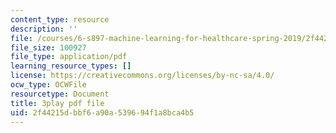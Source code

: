 ```yaml
---
content_type: resource
description: ''
file: /courses/6-s897-machine-learning-for-healthcare-spring-2019/2f44215dbbf6a90a539694f1a8bca4b5_PKCMH5KOcxQ.pdf
file_size: 100927
file_type: application/pdf
learning_resource_types: []
license: https://creativecommons.org/licenses/by-nc-sa/4.0/
ocw_type: OCWFile
resourcetype: Document
title: 3play pdf file
uid: 2f44215d-bbf6-a90a-5396-94f1a8bca4b5
---
```

